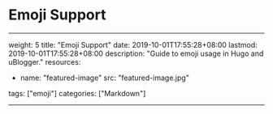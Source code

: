 # Emoji Support

---
weight: 5
title: "Emoji Support"
date: 2019-10-01T17:55:28+08:00
lastmod: 2019-10-01T17:55:28+08:00
description: "Guide to emoji usage in Hugo and uBlogger."
resources:
- name: "featured-image"
  src: "featured-image.jpg"

tags: ["emoji"]
categories: ["Markdown"]


---

